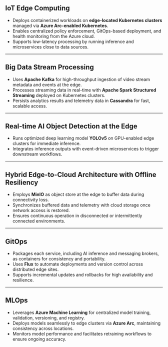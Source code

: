 ## IoT Edge Computing

- Deploys containerized workloads on **edge-located Kubernetes clusters** managed via **Azure Arc-enabled Kubernetes**.
- Enables centralized policy enforcement, GitOps-based deployment, and health monitoring from the Azure cloud.
- Supports low-latency processing by running inference and microservices close to data sources.

---

## Big Data Stream Processing

- Uses **Apache Kafka** for high-throughput ingestion of video stream metadata and events at the edge.
- Processes streaming data in real-time with **Apache Spark Structured Streaming** deployed on Kubernetes clusters.
- Persists analytics results and telemetry data in **Cassandra** for fast, scalable access.

---

## Real-time AI Object Detection at the Edge

- Runs optimized deep learning model **YOLOv5** on GPU-enabled edge clusters for immediate inference.
- Integrates inference outputs with event-driven microservices to trigger downstream workflows.

---

## Hybrid Edge-to-Cloud Architecture with Offline Resiliency

- Employs **MinIO** as object store at the edge to buffer data during connectivity loss.
- Synchronizes buffered data and telemetry with cloud storage once network access is restored.
- Ensures continuous operation in disconnected or intermittently connected environments.

---

## GitOps

- Packages each service, including AI inference and messaging brokers, as containers for consistency and portability.
- Uses **Flux** to automate deployments and version control across distributed edge sites.
- Supports incremental updates and rollbacks for high availability and resilience.

---

## MLOps 

- Leverages **Azure Machine Learning** for centralized model training, validation, versioning, and registry.
- Deploys models seamlessly to edge clusters via **Azure Arc**, maintaining consistency across locations.
- Monitors model performance and facilitates retraining workflows to ensure ongoing accuracy.
